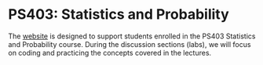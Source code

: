 # PS403: Statistics and Probability 

The [website](https://artur-baranov.github.io/nu-ps403-ds/) is designed to support students enrolled in the PS403 Statistics and Probability course. During the discussion sections (labs), we will focus on coding and practicing the concepts covered in the lectures.


